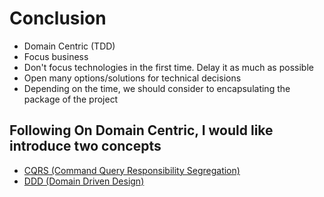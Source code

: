 
# Conclusion
- Domain Centric (TDD)
- Focus business
- Don't focus technologies in the first time. Delay it as much as possible
- Open many options/solutions for technical decisions
- Depending on the time, we should consider to encapsulating the package of the project

## Following On **Domain Centric**, I would like introduce two concepts
- [CQRS (Command Query Responsibility Segregation)](../cqrs/README.md)
- [DDD (Domain Driven Design)](../ddd/README.md)